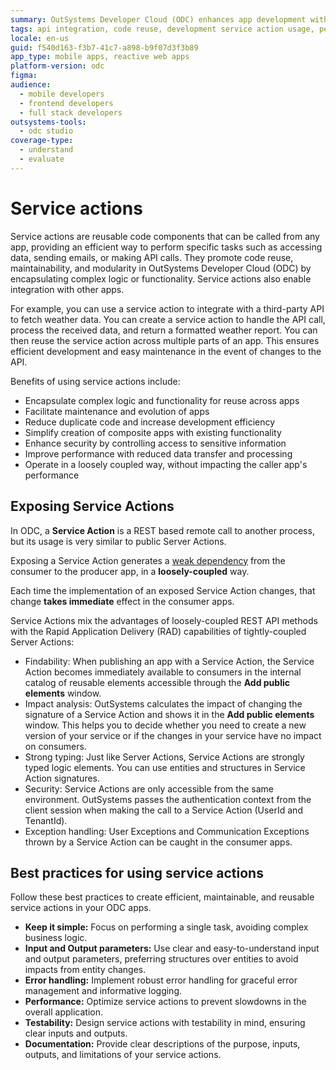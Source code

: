 ```yaml
---
summary: OutSystems Developer Cloud (ODC) enhances app development with reusable service actions that encapsulate complex logic for efficiency and maintainability.
tags: api integration, code reuse, development service action usage, performance optimization
locale: en-us
guid: f540d163-f3b7-41c7-a898-b9f07d3f3b89
app_type: mobile apps, reactive web apps
platform-version: odc
figma:
audience:
  - mobile developers
  - frontend developers
  - full stack developers
outsystems-tools:
  - odc studio
coverage-type:
  - understand
  - evaluate
---
```


# Service actions

Service actions are reusable code components that can be called from any app, providing an efficient way to perform specific tasks such as accessing data, sending emails, or making API calls. They promote code reuse, maintainability, and modularity in OutSystems Developer Cloud (ODC) by encapsulating complex logic or functionality. Service actions also enable integration with other apps.

For example, you can use a service action to integrate with a third-party API to fetch weather data. You can create a service action to handle the API call, process the received data, and return a formatted weather report. You can then reuse the service action across multiple parts of an app. This ensures efficient development and easy maintenance in the event of changes to the API.

Benefits of using service actions include:

* Encapsulate complex logic and functionality for reuse across apps
* Facilitate maintenance and evolution of apps
* Reduce duplicate code and increase development efficiency
* Simplify creation of composite apps with existing functionality
* Enhance security by controlling access to sensitive information
* Improve performance with reduced data transfer and processing
* Operate in a loosely coupled way, without impacting the caller app's performance

## Exposing Service Actions

In ODC, a **Service Action** is a REST based remote call to another process, but its usage is very similar to public Server Actions. 

Exposing a Service Action generates a [weak dependency](../building-apps/reuse/intro.md#weak-dependencies) from the consumer to the producer app, in a **loosely-coupled** way.

Each time the implementation of an exposed Service Action changes, that change **takes immediate** effect in the consumer apps.

Service Actions mix the advantages of loosely-coupled REST API methods with the Rapid Application Delivery (RAD) capabilities of tightly-coupled Server Actions:

* Findability: When publishing an app with a Service Action, the Service Action becomes immediately available to consumers in the internal catalog of reusable elements accessible through the **Add public elements** window.
* Impact analysis: OutSystems calculates the impact of changing the signature of a Service Action and shows it in the **Add public elements** window. This helps you to decide whether you need to create a new version of your service or if the changes in your service have no impact on consumers.
* Strong typing: Just like Server Actions, Service Actions are strongly typed logic elements. You can use entities and structures in Service Action signatures.
* Security: Service Actions are only accessible from the same environment. OutSystems passes the authentication context from the client session when making the call to a Service Action (UserId and TenantId).
* Exception handling: User Exceptions and Communication Exceptions thrown by a Service Action can be caught in the consumer apps.

## Best practices for using service actions

Follow these best practices to create efficient, maintainable, and reusable service actions in your ODC apps.

* **Keep it simple:** Focus on performing a single task, avoiding complex business logic.
* **Input and Output parameters:** Use clear and easy-to-understand input and output parameters, preferring structures over entities to avoid impacts from entity changes.
* **Error handling:** Implement robust error handling for graceful error management and informative logging.
* **Performance:** Optimize service actions to prevent slowdowns in the overall application.
* **Testability:** Design service actions with testability in mind, ensuring clear inputs and outputs.
* **Documentation:** Provide clear descriptions of the purpose, inputs, outputs, and limitations of your service actions.
